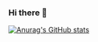 ### Hi there 👋
[![Anurag's GitHub stats](https://github-readme-stats.vercel.app/api?username=baozidai&count_private=true&show_icons=true&theme=vue-dark)](https://github.com/anuraghazra/github-readme-stats)
<!--
**baozidai/baozidai** is a ✨ _special_ ✨ repository because its `README.md` (this file) appears on your GitHub profile.

Here are some ideas to get you started:

- 🔭 I’m currently working on ...
- 🌱 I’m currently learning ...
- 👯 I’m looking to collaborate on ...
- 🤔 I’m looking for help with ...
- 💬 Ask me about ...
- 📫 How to reach me: ...
- 😄 Pronouns: ...
- ⚡ Fun fact: ...
-->
